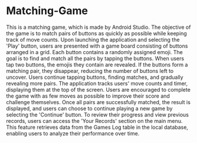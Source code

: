 # Matching-Game
This is a matching game, which is made by Android Studio. The objective of the game is to match pairs of buttons as quickly as possible while keeping track of move counts. Upon launching the application and selecting the 'Play' button, users are presented with a game board consisting of buttons arranged in a grid. Each button contains a randomly assigned emoji. The goal is to find and match all the pairs by tapping the buttons. When users tap two buttons, the emojis they contain are revealed. If the buttons form a matching pair, they disappear, reducing the number of buttons left to uncover. Users continue tapping buttons, finding matches, and gradually revealing more pairs. The application tracks users' move counts and timer, displaying them at the top of the screen. Users are encouraged to complete the game with as few moves as possible to improve their score and challenge themselves. Once all pairs are successfully matched, the result is displayed, and users can choose to continue playing a new game by selecting the 'Continue' button. To review their progress and view previous records, users can access the 'Your Records' section on the main menu. This feature retrieves data from the Games Log table in the local database, enabling users to analyze their performance over time.
